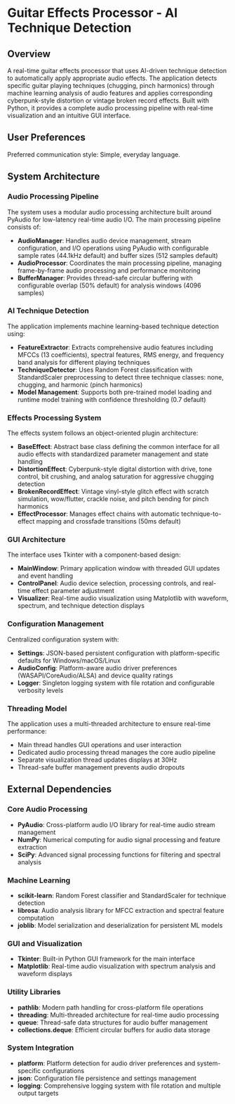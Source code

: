 # Guitar Effects Processor - AI Technique Detection

## Overview

A real-time guitar effects processor that uses AI-driven technique detection to automatically apply appropriate audio effects. The application detects specific guitar playing techniques (chugging, pinch harmonics) through machine learning analysis of audio features and applies corresponding cyberpunk-style distortion or vintage broken record effects. Built with Python, it provides a complete audio processing pipeline with real-time visualization and an intuitive GUI interface.

## User Preferences

Preferred communication style: Simple, everyday language.

## System Architecture

### Audio Processing Pipeline
The system uses a modular audio processing architecture built around PyAudio for low-latency real-time audio I/O. The main processing pipeline consists of:

- **AudioManager**: Handles audio device management, stream configuration, and I/O operations using PyAudio with configurable sample rates (44.1kHz default) and buffer sizes (512 samples default)
- **AudioProcessor**: Coordinates the main processing pipeline, managing frame-by-frame audio processing and performance monitoring
- **BufferManager**: Provides thread-safe circular buffering with configurable overlap (50% default) for analysis windows (4096 samples)

### AI Technique Detection
The application implements machine learning-based technique detection using:

- **FeatureExtractor**: Extracts comprehensive audio features including MFCCs (13 coefficients), spectral features, RMS energy, and frequency band analysis for different playing techniques
- **TechniqueDetector**: Uses Random Forest classification with StandardScaler preprocessing to detect three technique classes: none, chugging, and harmonic (pinch harmonics)
- **Model Management**: Supports both pre-trained model loading and runtime model training with confidence thresholding (0.7 default)

### Effects Processing System
The effects system follows an object-oriented plugin architecture:

- **BaseEffect**: Abstract base class defining the common interface for all audio effects with standardized parameter management and state handling
- **DistortionEffect**: Cyberpunk-style digital distortion with drive, tone control, bit crushing, and analog saturation for aggressive chugging detection
- **BrokenRecordEffect**: Vintage vinyl-style glitch effect with scratch simulation, wow/flutter, crackle noise, and pitch bending for pinch harmonics
- **EffectProcessor**: Manages effect chains with automatic technique-to-effect mapping and crossfade transitions (50ms default)

### GUI Architecture
The interface uses Tkinter with a component-based design:

- **MainWindow**: Primary application window with threaded GUI updates and event handling
- **ControlPanel**: Audio device selection, processing controls, and real-time effect parameter adjustment
- **Visualizer**: Real-time audio visualization using Matplotlib with waveform, spectrum, and technique detection displays

### Configuration Management
Centralized configuration system with:

- **Settings**: JSON-based persistent configuration with platform-specific defaults for Windows/macOS/Linux
- **AudioConfig**: Platform-aware audio driver preferences (WASAPI/CoreAudio/ALSA) and device quality ratings
- **Logger**: Singleton logging system with file rotation and configurable verbosity levels

### Threading Model
The application uses a multi-threaded architecture to ensure real-time performance:

- Main thread handles GUI operations and user interaction
- Dedicated audio processing thread manages the core audio pipeline
- Separate visualization thread updates displays at 30Hz
- Thread-safe buffer management prevents audio dropouts

## External Dependencies

### Core Audio Processing
- **PyAudio**: Cross-platform audio I/O library for real-time audio stream management
- **NumPy**: Numerical computing for audio signal processing and feature extraction
- **SciPy**: Advanced signal processing functions for filtering and spectral analysis

### Machine Learning
- **scikit-learn**: Random Forest classifier and StandardScaler for technique detection
- **librosa**: Audio analysis library for MFCC extraction and spectral feature computation
- **joblib**: Model serialization and deserialization for persistent ML models

### GUI and Visualization
- **Tkinter**: Built-in Python GUI framework for the main interface
- **Matplotlib**: Real-time audio visualization with spectrum analysis and waveform displays

### Utility Libraries
- **pathlib**: Modern path handling for cross-platform file operations
- **threading**: Multi-threaded architecture for real-time audio processing
- **queue**: Thread-safe data structures for audio buffer management
- **collections.deque**: Efficient circular buffers for audio data storage

### System Integration
- **platform**: Platform detection for audio driver preferences and system-specific configurations
- **json**: Configuration file persistence and settings management
- **logging**: Comprehensive logging system with file rotation and multiple output targets